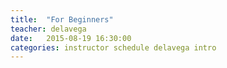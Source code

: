```yaml
---
title:  "For Beginners"
teacher: delavega
date:   2015-08-19 16:30:00
categories: instructor schedule delavega intro
---
```

